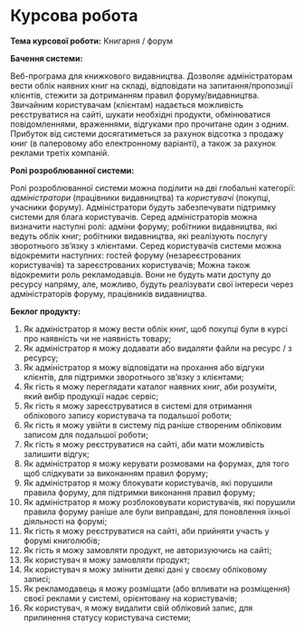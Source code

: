 # Курсова робота

<strong>Тема курсової роботи:</strong> Книгарня / форум

<strong>Бачення системи:</strong> <p>Веб-програма для книжкового видавництва. Дозволяє адміністраторам вести облік наявних книг на складі, відповідати на запитання/пропозиції клієнтів, стежити за дотриманням правил форуму/видавництва. Звичайним користувачам (клієнтам) надається можливість реєструватися на сайті, шукати необхідні продукти, обмінюватися повідомленнями, враженнями, відгуками про прочитане один з одним. Прибуток від системи досягатиметься за рахунок відсотка з продажу книг (в паперовому або електронному варіанті), а також за рахунок реклами третіх компаній.</p>

<strong>Ролі розроблюванної системи:</strong> <p>Ролі розроблюванної системи можна поділити на дві глобальні категорії: <i>адміністратори</i> (працівники видавництва) та <i>користувачі</i> (покупці, учасники форуму). Адміністратори будуть забезпечувати підтримку системи для блага користувачів. Серед адміністраторів можна визначити наступні ролі: адміни форуму; робітники видавництва, які ведуть облік книг; робітники видавництва, які реалізують послугу зворотнього зв’язку з клієнтами. Серед користувачів системи можна відокремити наступних: гостей форуму (незареєстрованих користувачів) та зареєстрованих користувачів; Можна також відокремити роль рекламодавців. Вони не будуть мати доступу до ресурсу напряму, але, можливо, будуть реалізувати свої інтереси через адміністраторів форуму, працівників видавництва.</p>

<strong>Беклог продукту:</strong> 

<ol>
<li>Як адміністратор я можу вести облік книг, щоб покупці були в курсі про наявність чи не наявність товару;</li>
<li>Як адміністратор я можу додавати або видаляти файли на ресурс / з ресурсу;</li>
<li>Як адміністратор я можу відповідати на прохання або відгуки клієнтів, для підтримки зворотнього зв’язку з клієнтами;</li>
<li>Як гість я можу переглядати каталог наявних книг, аби розуміти, який вибір продукції надає сервіс;</li>
<li>Як гість я можу зареєструватися в системі для отримання облікового запису користувача та подальшої роботи;</li>
<li>Як гість я можу увійти в систему під раніше створеним обліковим записом для подальшої роботи;</li>
<li>Як гість я можу реєструватися на сайті, аби мати можливість залишити відгук;</li>
<li>Як адміністратор я можу керувати розмовами на форумах, для того щоб слідкувати за виконанням правил форуму;</li>
<li>Як адміністратор я можу блокувати користувачів, які порушили правила форуму, для підтримки виконання правил форуму;</li>
<li>Як адміністратор я можу розблоковувати користувачів, які порушили правила форуму раніше але були виправдані, для поновлення їхньої діяльності на форумі;</li>
<li>Як гість я можу реєструватися на сайті, аби прийняти участь у форумі книголюбів;</li>
<li>Як гість я можу замовляти продукт, не авторизуючись на сайті;</li>
<li>Як користувач я можу замовляти продукт;</li>
<li>Як користувач я можу змінити деякі дані у своєму обліковому записі;</li>
<li>Як рекламодавець я можу розміщати (або впливати на розміщення) своєї реклами у системі, орієнтовану на користувачів;</li>
<li>Як користувач, я можу видалити свій обліковий запис, для припинення статусу користувача системи;</li>
</ol>

